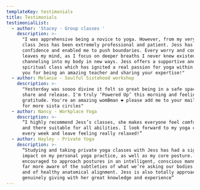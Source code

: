```yaml
---
templateKey: testimonials
title: Testimonials
testimonialList:
  - author: 'Stacey - Group classes '
    description: >-
      "I was apprehensive being a novice to yoga. However, from my very first
      class Jess has been extremely professional and patient. Jess has built my
      confidence and enabled me to push boundaries. Every worry and concern
      leaves my mind, as I focus on deeper breaths I never knew existed and
      channeling into my body in new ways. Jess offers a supportive and
      spiritual class which has ignited a real passion for yoga within me, thank
      you for being an amazing teacher and sharing your expertise!"
  - author: Melanie - Soulful Sistahood workshop
    description: >-
      "Yesterday was soooo divine it felt so great being in a safe space to
      share and release. I'm truly ‘Powered Up’ this morning and feeling so much
      gratitude. You're an amazing womBman ❤ please add me to your mailing list
      for more sista circles"
  - author: Nancy - Workplace Yoga
    description: >-
      “I highly recommend Jess’s classes, she makes everyone feel comfortable
      and there suitable for all abilities. I look forward to my yoga class
      every week and leave feeling really relaxed!”
  - author: Hayley - Private Yoga
    description: >-
      “Studying and taking private yoga classes with Jess has had a significant
      impact on my personal yoga practice, as well as my core posture. Always
      encouraged to approach postures in an intelligent, conscious manner, I’m
      far more aware of the subtleties of what we’re asking our bodies to do,
      and of healthy anatomical alignment. Jess is also totally approachable and
      genuinely giving with her great knowledge and experience”
---
```


